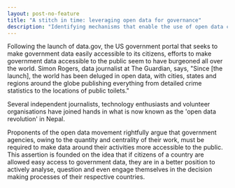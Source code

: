 ```yaml
---
layout: post-no-feature
title: "A stitch in time: leveraging open data for governance"
description: "Identifying mechanisms that enable the use of open data could be key to achieving government accountability and transparency." 
---
```


Following the launch of data.gov, the US government portal that seeks to make government data easily accessible to its citizens, efforts to make government data accessible to the public seem to have burgeoned all over the world. Simon Rogers, data journalist at The Guardian, says, "Since [the launch], the world has been deluged in open data, with cities, states and regions around the globe publishing everything from detailed crime statistics to the locations of public toilets." 

Several independent journalists, technology enthusiasts and volunteer organisations have joined hands in what is now known as the 'open data revolution' in Nepal. 

Proponents of the open data movement rightfully argue that government agencies, owing to the quantity and centrality of their work, must be required to make data around their activities more accessible to the public. This assertion is founded on the idea that if citizens of a country are allowed easy access to government data, they are in a better position to actively analyse, question and even engage themselves in the decision making processes of their respective countries. 

